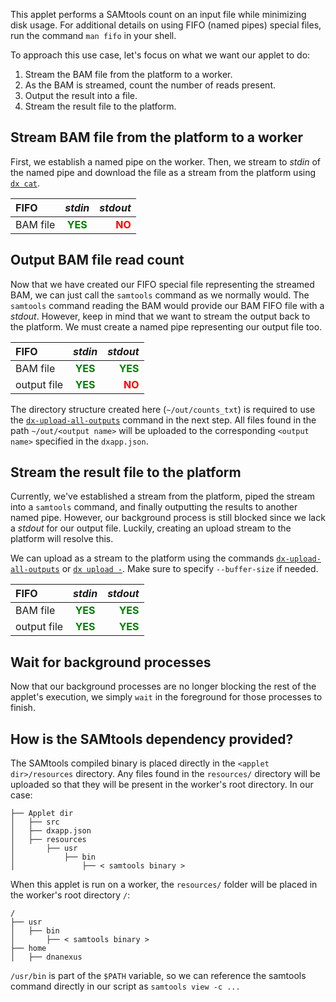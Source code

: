 This applet performs a SAMtools count on an input file while minimizing disk usage. For additional details on using FIFO (named pipes) special files, run the command `man fifo` in your shell.

<!-- INCLUDE: {% include warning.html content="Named pipes require **BOTH** a *stdin* and *stdout* or they will block a process. In these examples, we place incomplete named pipes in background processes so the foreground script process does not block." %} -->

To approach this use case, let's focus on what we want our applet to do:
1. Stream the BAM file from the platform to a worker.
2. As the BAM is streamed, count the number of reads present.
3. Output the result into a file.
4. Stream the result file to the platform.

## Stream BAM file from the platform to a worker
First, we establish a named pipe on the worker. Then, we stream to *stdin* of the named pipe and download the file as a stream from the platform using [`dx cat`](https://wiki.dnanexus.com/Command-Line-Client/Index-of-dx-Commands#cat).
<!-- SECTION: Downloading as input stream -->

| FIFO | *stdin* | *stdout* |
|:--------|:-------:|--------:|
| BAM file   | <span style="color: green">**YES**</span>   | <span style="color: red">**NO**</span>   |

## Output BAM file read count
Now that we have created our FIFO special file representing the streamed BAM, we can just call the `samtools` command as we normally would. The `samtools` command reading the BAM would provide our BAM FIFO file with a *stdout*. However, keep in mind that we want to stream the output back to the platform. We must create a named pipe representing our output file too.
<!-- SECTION: Processing input stream to output stream -->

| FIFO | *stdin* | *stdout* |
|:--------|:-------:|--------:|
| BAM file   | <span style="color: green">**YES**</span>   | <span style="color: green">**YES**</span>   |
| output file   | <span style="color: green">**YES**</span>   | <span style="color: red">**NO**</span>   |

The directory structure created here (`~/out/counts_txt`) is required to use the [`dx-upload-all-outputs`](https://wiki.dnanexus.com/Helpstrings-of-SDK-Command-Line-Utilities#dx-upload-all-outputs) command in the next step.
All files found in the path `~/out/<output name>` will be uploaded to the corresponding `<output name>` specified in the `dxapp.json`.

## Stream the result file to the platform
Currently, we've established a stream from the platform, piped the stream into a `samtools` command, and finally outputting the results to another named pipe. However, our background process is still blocked since we lack a *stdout* for our output file. Luckily, creating an upload stream to the platform will resolve this.

We can upload as a stream to the platform using the commands [`dx-upload-all-outputs`](https://wiki.dnanexus.com/Helpstrings-of-SDK-Command-Line-Utilities#dx-upload-all-outputs) or [`dx upload -`](https://wiki.dnanexus.com/Command-Line-Client/Index-of-dx-Commands?q=dx-upload-all-outputs#upload). Make sure to specify `--buffer-size` if needed.
<!-- SECTION: Processing input stream to output stream -->

| FIFO | *stdin* | *stdout* |
|:--------|:-------:|--------:|
| BAM file   | <span style="color: green">**YES**</span>   | <span style="color: green">**YES**</span>   |
| output file   | <span style="color: green">**YES**</span>   | <span style="color: green">**YES**</span>   |

<!-- INCLUDE: {% include note.html content="Alternatively, `dx upload -` can upload directly from *stdin*. In this example, we would no longer need to have the directory structure required for `dx-upload-all-outputs`." %} -->

<!-- INCLUDE: {% include warning.html content="When uploading a file that exists on disk, `dx upload` is aware of the file size and automatically handles any cloud service provider upload chunk requirements. When uploading as a stream, the file size is not automatically known and `dx upload` uses default parameters. While these parameters are fine for most use cases, you may need to specify upload part size with the `--buffer-size` option." %} -->

## Wait for background processes
Now that our background processes are no longer blocking the rest of the applet's execution, we simply `wait` in the foreground for those processes to finish.
<!-- SECTION: Wait for blocked background processes to finish -->

<!-- INCLUDE: {% include note.html content="If we didn't wait the app script would running in the foreground would finish and terminate the job! We wouldn't want that." %} -->

## How is the SAMtools dependency provided?
The SAMtools compiled binary is placed directly in the `<applet dir>/resources` directory. Any files found in the `resources/` directory will be uploaded so that they will be present in the worker's root directory. In our case:
```
├── Applet dir
│   ├── src
│   ├── dxapp.json
│   ├── resources
│       ├── usr
│           ├── bin
│               ├── < samtools binary >
```
When this applet is run on a worker, the `resources/` folder will be placed in the worker's root directory `/`:

```
/
├── usr
│   ├── bin
│       ├── < samtools binary >
├── home
│   ├── dnanexus
```

`/usr/bin` is part of the `$PATH` variable, so we can reference the samtools command directly in our script as `samtools view -c ...`

